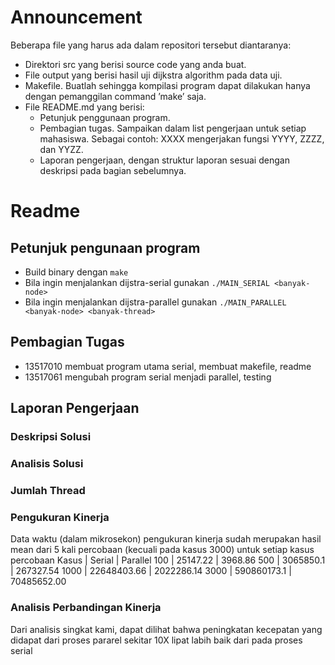 # Announcement

Beberapa file yang harus ada dalam repositori tersebut diantaranya:
* Direktori src yang berisi source code yang anda buat.
* File output yang berisi hasil uji dijkstra algorithm pada data uji.
* Makefile. Buatlah sehingga kompilasi program dapat dilakukan hanya dengan pemanggilan command ’make’ saja.
* File README.md yang berisi:
    * Petunjuk penggunaan program.
    * Pembagian tugas. Sampaikan dalam list pengerjaan untuk setiap mahasiswa. Sebagai contoh: XXXX mengerjakan fungsi YYYY, ZZZZ, dan YYZZ.
    * Laporan pengerjaan, dengan struktur laporan sesuai dengan deskripsi pada bagian sebelumnya.

# Readme
## Petunjuk pengunaan program
* Build binary dengan `make`
* Bila ingin menjalankan dijstra-serial gunakan `./MAIN_SERIAL <banyak-node>`
* Bila ingin menjalankan dijstra-parallel gunakan `./MAIN_PARALLEL <banyak-node> <banyak-thread>`

## Pembagian Tugas
* 13517010 membuat program utama serial, membuat makefile, readme
* 13517061 mengubah program serial menjadi parallel, testing

## Laporan Pengerjaan
### Deskripsi Solusi

### Analisis Solusi

### Jumlah Thread

### Pengukuran Kinerja
Data waktu (dalam mikrosekon) pengukuran kinerja sudah merupakan hasil mean dari 5 kali percobaan (kecuali pada kasus 3000) untuk setiap kasus percobaan
Kasus     | Serial       | Parallel
100       | 25147.22     | 3968.86
500       | 3065850.1    | 267327.54
1000      | 22648403.66  | 2022286.14
3000      | 590860173.1  | 70485652.00

### Analisis Perbandingan Kinerja
Dari analisis singkat kami, dapat dilihat bahwa peningkatan kecepatan yang didapat dari proses pararel sekitar 10X lipat labih baik dari pada proses serial



